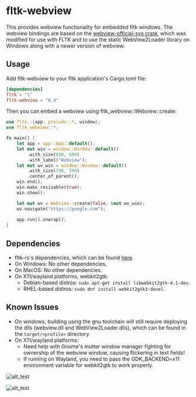 # fltk-webview

This provides webview functionality for embedded fltk windows.
The webview bindings are based on the [webview-official-sys crate](https://crates.io/crates/webview-official-sys), which was modified for use with FLTK and to use the static WebView2Loader library on Windows along with a newer version of webview.

## Usage
Add fltk-webview to your fltk application's Cargo.toml file:
```toml
[dependencies]
fltk = "1"
fltk-webview = "0.4"
```

Then you can embed a webview using fltk_webview::Webview::create:
```rust
use fltk::{app, prelude::*, window};
use fltk_webview::*;

fn main() {
    let app = app::App::default();
    let mut win = window::Window::default()
        .with_size(800, 600)
        .with_label("Webview");
    let mut wv_win = window::Window::default()
        .with_size(790, 590)
        .center_of_parent();
    win.end();
    win.make_resizable(true);
    win.show();

    let mut wv = Webview::create(false, &mut wv_win);
    wv.navigate("https://google.com");
    
    app.run().unwrap();
}
```

## Dependencies
- fltk-rs's dependencies, which can be found [here](https://github.com/fltk-rs/fltk-rs#dependencies).
- On Windows: No other dependencies.
- On MacOS: No other dependencies.
- On X11/wayland platforms, webkit2gtk:
    - Debian-based distros: `sudo apt-get install libwebkit2gtk-4.1-dev`.
    - RHEL-based distros: `sudo dnf install webkit2gtk3-devel`.

## Known Issues
- On windows, building using the gnu toolchain will still require deploying the dlls (webview.dll and WebView2Loader.dlls), which can be found in the `target/<profile>` directory.
- On X11/wayland platforms:
    - Need help with Gnome's mutter window manager fighting for ownership of the webview window, causing flickering in text fields!
    - If running on Wayland, you need to pass the GDK_BACKEND=x11 environment variable for webkit2gtk to work properly.


![alt_test](screenshots/ex.jpg)

![alt_test](screenshots/markup.jpg)
